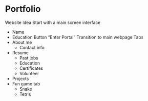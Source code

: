 # Portfolio
Website Idea
Start with a main screen interface
* Name
* Education
Button “Enter Portal”
Transition to main webpage
Tabs
* About me
    * Contact info
* Resume
    * Past jobs
    * Education
    * Certificates
    * Volunteer
* Projects
* Fun game tab
    * Snake
    * Tetris